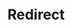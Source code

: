 ﻿---
layout: src/layouts/Redirect.astro
title: Redirect
redirect: /docs/infrastructure/deployment-targets/azure/cloud-service-targets
pubDate:  2023-01-01
navSearch: false
navSitemap: false
navMenu: false
---
